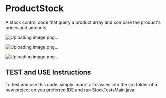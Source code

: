 # ProductStock
A stock control code that query a product array and compare the product's prices and amounts.


![Uploading image.png…]()

![Uploading image.png…]()

![Uploading image.png…]()



## TEST and USE Instructions
To test and use this code, simply import all classes into the src folder of a new project on you preferred IDE and run StockTestsMain.java
